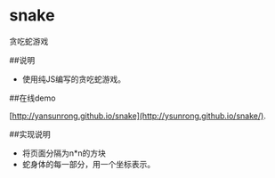 snake
=====

贪吃蛇游戏


##说明

* 使用纯JS编写的贪吃蛇游戏。


##在线demo

[http://yansunrong.github.io/snake](http://ysunrong.github.io/snake/).

##实现说明
* 将页面分隔为n*n的方块
* 蛇身体的每一部分，用一个坐标表示。